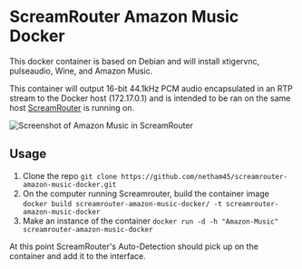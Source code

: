 # ScreamRouter Amazon Music Docker

This docker container is based on Debian and will install xtigervnc, pulseaudio, Wine, and Amazon Music.

This container will output 16-bit 44.1kHz PCM audio encapsulated in an RTP stream to the Docker host (172.17.0.1) and is intended to be ran on the same host [ScreamRouter](https://github.com/netham45/screamrouter) is running on.

![Screenshot of Amazon Music in ScreamRouter](/images/amazon-music.png)

## Usage

1. Clone the repo ```git clone https://github.com/netham45/screamrouter-amazon-music-docker.git```
2. On the computer running Screamrouter, build the container image ```docker build screamrouter-amazon-music-docker/ -t screamrouter-amazon-music-docker```
3. Make an instance of the container ```docker run -d -h "Amazon-Music" screamrouter-amazon-music-docker```

At this point ScreamRouter's Auto-Detection should pick up on the container and add it to the interface.

